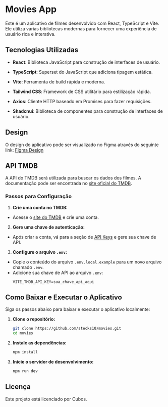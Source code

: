 # Movies App

Este é um aplicativo de filmes desenvolvido com React, TypeScript e Vite. Ele utiliza várias bibliotecas modernas para fornecer uma experiência de usuário rica e interativa.

## Tecnologias Utilizadas

- **React**: Biblioteca JavaScript para construção de interfaces de usuário.
- **TypeScript**: Superset do JavaScript que adiciona tipagem estática.
- **Vite**: Ferramenta de build rápida e moderna.
- **Tailwind CSS**: Framework de CSS utilitário para estilização rápida.
- **Axios**: Cliente HTTP baseado em Promises para fazer requisições.

- **Shadcnui**: Biblioteca de componentes para construção de interfaces de usuário.

## Design

O design do aplicativo pode ser visualizado no Figma através do seguinte link: [Figma Design](https://www.figma.com/design/yhag2s5vJBXMgyGabBIA3Y/Cubos---Movies?node-id=756-1355&t=sdsMLbBagyQE2Dwb-0)

## API TMDB

A API do TMDB será utilizada para buscar os dados dos filmes. A documentação pode ser encontrada no [site oficial do TMDB](https://developer.themoviedb.org/docs/getting-started).

### Passos para Configuração

1. **Crie uma conta no TMDB:**

- Acesse o [site do TMDB](https://www.themoviedb.org/signup) e crie uma conta.

2. **Gere uma chave de autenticação:**

- Após criar a conta, vá para a seção de [API Keys](https://www.themoviedb.org/settings/api) e gere sua chave de API.

3. **Configure o arquivo `.env`:**

- Copie o conteúdo do arquivo `.env.local.example` para um novo arquivo chamado `.env`.
- Adicione sua chave de API ao arquivo `.env`:
  ```env
  VITE_TMDB_API_KEY=sua_chave_api_aqui
  ```

## Como Baixar e Executar o Aplicativo

Siga os passos abaixo para baixar e executar o aplicativo localmente:

1. **Clone o repositório:**

   ```sh
   git clone https://github.com/stecks10/movies.git
   cd movies
   ```

2. **Instale as dependências:**

   ```sh
   npm install
   ```

3. **Inicie o servidor de desenvolvimento:**
   ```sh
   npm run dev
   ```

## Licença

Este projeto está licenciado por Cubos.
